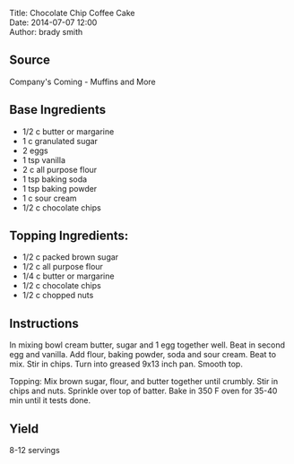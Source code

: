Title: Chocolate Chip Coffee Cake  
Date: 2014-07-07 12:00  
Author: brady smith  


## Source
Company's Coming - Muffins and More


## Base Ingredients
+ 1/2 c butter or margarine
+ 1 c granulated sugar
+ 2 eggs
+ 1 tsp vanilla
+ 2 c all purpose flour
+ 1 tsp baking soda
+ 1 tsp baking powder
+ 1 c sour cream
+ 1/2 c chocolate chips


## Topping Ingredients:
+ 1/2 c packed brown sugar
+ 1/2 c all purpose flour
+ 1/4 c butter or margarine
+ 1/2 c chocolate chips
+ 1/2 c chopped nuts


## Instructions
In mixing bowl cream butter, sugar and 1 egg together well. Beat in second egg and vanilla. Add flour, baking powder, soda and sour cream. Beat to mix. Stir in chips. Turn into greased 9x13 inch pan. Smooth top. 

Topping:
Mix brown sugar, flour, and butter together until crumbly. Stir in chips and nuts. Sprinkle over top of batter. Bake in 350 F oven for 35-40 min until it tests done.


## Yield
8-12 servings
